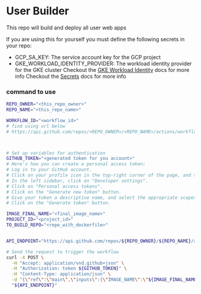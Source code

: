 # User Builder
This repo will build and deploy all user web apps

If you are using this for yourself you must define the following secrets in your repo:
- GCP_SA_KEY: The service account key for the GCP project
- GKE_WORKLOAD_IDENTITY_PROVIDER: The workload identity provider for the GKE cluster
Checkout the [GKE Workload Identity](https://cloud.google.com/kubernetes-engine/docs/how-to/workload-identity) docs for more info
Checkout the [Secrets](https://docs.github.com/en/actions/reference/encrypted-secrets) docs for more info

### command to use
```bash
REPO_OWNER="<this_repo_owner>"
REPO_NAME="<this_repo_name>"

WORKFLOW_ID="<workflow_id>"
# find using url below
# https://api.github.com/repos/<REPO_OWNER>/<REPO_NAME>/actions/workflows



# Set up variables for authentication
GITHUB_TOKEN="<generated token for you account>"
# Here's how you can create a personal access token:
# Log in to your GitHub account.
# Click on your profile icon in the top-right corner of the page, and then click on "Settings".
# In the left sidebar, click on "Developer settings".
# Click on "Personal access tokens".
# Click on the "Generate new token" button.
# Give your token a descriptive name, and select the appropriate scopes for the token.
# Click on the "Generate token" button.

IMAGE_FINAL_NAME="<final_image_name>"
PROJECT_ID="<project_id>"
TO_BUILD_REPO="<repo_with_dockerfile>"


API_ENDPOINT="https://api.github.com/repos/${REPO_OWNER}/${REPO_NAME}/actions/workflows/${WORKFLOW_ID}/dispatches"

# Send the request to trigger the workflow
curl -X POST \
  -H "Accept: application/vnd.github+json" \
  -H "Authorization: token ${GITHUB_TOKEN}" \
  -H "Content-Type: application/json" \
  -d "{\"ref\":\"main\",\"inputs\":{\"IMAGE_NAME\":\"${IMAGE_FINAL_NAME}\", \"PROJECT_ID\":\"${PROJECT_ID}\", \"BUILD_REPO_NAME\":\"${TO_BUILD_REPO}\"}}" \
  "${API_ENDPOINT}"
  ```